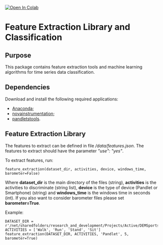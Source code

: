 [![Open In Colab](https://colab.research.google.com/assets/colab-badge.svg)](https://colab.research.google.com/github/TSFDlib/TSFEL/blob/master/TSFDlib.ipynb)

# Feature Extraction Library and Classification
## Purpose
This package contains feature extraction tools and machine learning algorithms for time series data classification.

## Dependencies
Download and install the following required applications:

- [Anaconda](https://store.continuum.io/cshop/anaconda/);
- [novainstrumentation](https://github.com/hgamboa/novainstrumentation);
- [pandletstools](https://bitbucket.fraunhofer.pt/projects/SAFESENSOR/repos/pandletstools/browse).

## Feature Extraction Library
The features to extract can be defined in file */data/features.json*. The features to extract should have the parameter *"use": "yes"*.

To extract features, run:

    feature_extraction(dataset_dir, activities, device, windows_time, barometer=False)

Where **dataset_dir** is the main directory of the files (string), **activities** is the activities to discriminate (string list), **device** is the type of device (Pandlet or Smartphone) (string) and **windows_time** is the windows time in seconds (int). If you also want to consider barometer files please set **barometer=True**.

Example:

    DATASET_DIR = r'/net/sharedfolders/research_and_development/Projects/Active/DEMSports/Acquisitions/Dataset/'
    ACTIVITIES = ['Walk', 'Run', 'Stand', 'Sit']
    feature_extraction(DATASET_DIR, ACTIVITIES, 'Pandlet', 5, barometer=True)

